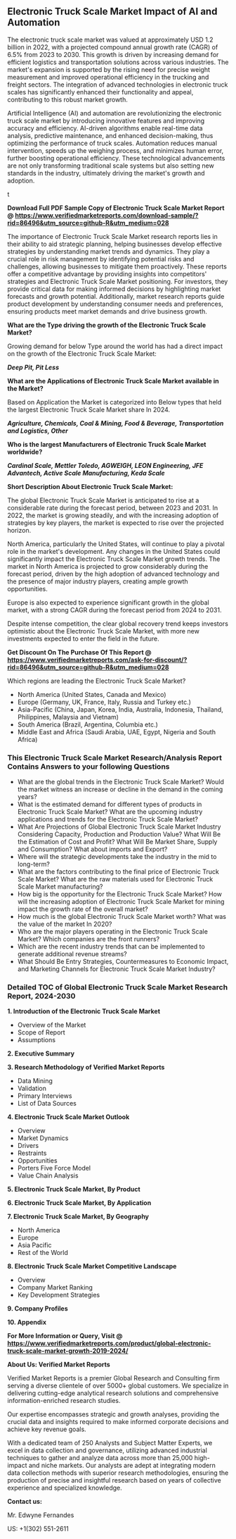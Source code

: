 <h2>Electronic Truck Scale Market Impact of AI and Automation</h2><p>The electronic truck scale market was valued at approximately USD 1.2 billion in 2022, with a projected compound annual growth rate (CAGR) of 6.5% from 2023 to 2030. This growth is driven by increasing demand for efficient logistics and transportation solutions across various industries. The market's expansion is supported by the rising need for precise weight measurement and improved operational efficiency in the trucking and freight sectors. The integration of advanced technologies in electronic truck scales has significantly enhanced their functionality and appeal, contributing to this robust market growth.</p><p>Artificial Intelligence (AI) and automation are revolutionizing the electronic truck scale market by introducing innovative features and improving accuracy and efficiency. AI-driven algorithms enable real-time data analysis, predictive maintenance, and enhanced decision-making, thus optimizing the performance of truck scales. Automation reduces manual intervention, speeds up the weighing process, and minimizes human error, further boosting operational efficiency. These technological advancements are not only transforming traditional scale systems but also setting new standards in the industry, ultimately driving the market's growth and adoption.</p>t</p><p id="" class=""><strong>Download Full PDF Sample Copy of Electronic Truck Scale Market Report @ <a href="https://www.verifiedmarketreports.com/download-sample/?rid=86496&utm_source=github-R&utm_medium=028" target="_blank">https://www.verifiedmarketreports.com/download-sample/?rid=86496&utm_source=github-R&utm_medium=028</a></strong></p><p>The importance of&nbsp;Electronic Truck Scale Market research reports lies in their ability to aid strategic planning, helping businesses develop effective strategies by understanding market trends and dynamics. They play a crucial role in risk management by identifying potential risks and challenges, allowing businesses to mitigate them proactively. These reports offer a competitive advantage by providing insights into competitors' strategies and Electronic Truck Scale Market positioning. For investors, they provide critical data for making informed decisions by highlighting market forecasts and growth potential. Additionally, market research reports guide product development by understanding consumer needs and preferences, ensuring products meet market demands and drive business growth.</p><p><strong>What are the&nbsp;Type driving the growth of the Electronic Truck Scale Market?</strong></p><p id="" class="">Growing demand for below Type around the world has had a direct impact on the growth of the Electronic Truck Scale Market:</p><em><strong>Deep Pit, Pit Less</strong></em></p><strong>What are the&nbsp;Applications&nbsp;of Electronic Truck Scale Market available in the Market?</strong></p><p id="" class="">Based on Application the Market is categorized into Below types that held the largest Electronic Truck Scale Market share In 2024.</p><em><strong>Agriculture, Chemicals, Coal & Mining, Food & Beverage, Transportation and Logistics, Other</strong></em></p><strong>Who is the largest Manufacturers of Electronic Truck Scale Market worldwide?</strong></p><p><em><strong>Cardinal Scale, Mettler Toledo, AGWEIGH, LEON Engineering, JFE Advantech, Active Scale Manufacturing, Keda Scale</strong></em></p><p id="" class=""><strong>Short Description About Electronic Truck Scale Market:</strong></p><p>The global Electronic Truck Scale Market is anticipated to rise at a considerable rate during the forecast period, between 2023 and 2031. In 2022, the market is growing steadily, and with the increasing adoption of strategies by key players, the market is expected to rise over the projected horizon.</p><p>North America, particularly the United States, will continue to play a pivotal role in the market's development. Any changes in the United States could significantly impact the Electronic Truck Scale Market growth trends. The market in North America is projected to grow considerably during the forecast period, driven by the high adoption of advanced technology and the presence of major industry players, creating ample growth opportunities.</p><p>Europe is also expected to experience significant growth in the global market, with a strong CAGR during the forecast period from 2024 to 2031.</p><p>Despite intense competition, the clear global recovery trend keeps investors optimistic about the Electronic Truck Scale Market, with more new investments expected to enter the field in the future.</p><p id="" class=""><strong>Get Discount On The Purchase Of This Report @ <a href="https://www.verifiedmarketreports.com/ask-for-discount/?rid=86496&utm_source=github-R&utm_medium=028" target="_blank">https://www.verifiedmarketreports.com/ask-for-discount/?rid=86496&utm_source=github-R&utm_medium=028</a></strong></p>Which regions are leading the Electronic Truck Scale Market?</p><ul><li>North America (United States, Canada and Mexico)</li><li>Europe (Germany, UK, France, Italy, Russia and Turkey etc.)</li><li>Asia-Pacific (China, Japan, Korea, India, Australia, Indonesia, Thailand, Philippines, Malaysia and Vietnam)</li><li>South America (Brazil, Argentina, Columbia etc.)</li><li>Middle East and Africa (Saudi Arabia, UAE, Egypt, Nigeria and South Africa)</li></ul><h3 id="" class="">This Electronic Truck Scale Market Research/Analysis Report Contains Answers to your following Questions</h3><ul><li>What are the global trends in the Electronic Truck Scale Market? Would the market witness an increase or decline in the demand in the coming years?</li><li>What is the estimated demand for different types of products in Electronic Truck Scale Market? What are the upcoming industry applications and trends for the Electronic Truck Scale Market?</li><li>What Are Projections of Global Electronic Truck Scale Market Industry Considering Capacity, Production and Production Value? What Will Be the Estimation of Cost and Profit? What Will Be Market Share, Supply and Consumption? What about imports and Export?</li><li>Where will the strategic developments take the industry in the mid to long-term?</li><li>What are the factors contributing to the final price of Electronic Truck Scale Market? What are the raw materials used for Electronic Truck Scale Market manufacturing?</li><li>How big is the opportunity for the Electronic Truck Scale Market? How will the increasing adoption of Electronic Truck Scale Market for mining impact the growth rate of the overall market?</li><li>How much is the global Electronic Truck Scale Market worth? What was the value of the market In 2020?</li><li>Who are the major players operating in the Electronic Truck Scale Market? Which companies are the front runners?</li><li>Which are the recent industry trends that can be implemented to generate additional revenue streams?</li><li>What Should Be Entry Strategies, Countermeasures to Economic Impact, and Marketing Channels for Electronic Truck Scale Market Industry?</li></ul><h3 id="" class="">Detailed TOC of Global Electronic Truck Scale Market Research Report, 2024-2030</h3><p id="" class=""><strong>1. Introduction of the Electronic Truck Scale Market</strong></p><ul><li>Overview of the Market</li><li>Scope of Report</li><li>Assumptions</li></ul><p id="" class=""><strong>2. Executive Summary</strong></p><p id="" class=""><strong>3. Research Methodology of Verified Market Reports</strong></p><ul><li>Data Mining</li><li>Validation</li><li>Primary Interviews</li><li>List of Data Sources</li></ul><p id="" class=""><strong>4. Electronic Truck Scale Market Outlook</strong></p><ul><li>Overview</li><li>Market Dynamics</li><li>Drivers</li><li>Restraints</li><li>Opportunities</li><li>Porters Five Force Model</li><li>Value Chain Analysis</li></ul><p id="" class=""><strong>5. Electronic Truck Scale Market, By Product</strong></p><p id="" class=""><strong>6. Electronic Truck Scale Market, By Application</strong></p><p id="" class=""><strong>7. Electronic Truck Scale Market, By Geography</strong></p><ul><li>North America</li><li>Europe</li><li>Asia Pacific</li><li>Rest of the World</li></ul><p id="" class=""><strong>8. Electronic Truck Scale Market Competitive Landscape</strong></p><ul><li>Overview</li><li>Company Market Ranking</li><li>Key Development Strategies</li></ul><p id="" class=""><strong>9. Company Profiles</strong></p><p id="" class=""><strong>10. Appendix</strong></p><p id="" class=""><strong>For More Information or Query, Visit @ <a href="https://www.verifiedmarketreports.com/product/global-electronic-truck-scale-market-growth-2019-2024/" target="_blank">https://www.verifiedmarketreports.com/product/global-electronic-truck-scale-market-growth-2019-2024/</a></strong></p><p id="" class=""><strong>About Us: Verified Market Reports</strong></p><p id="" class="">Verified Market Reports is a premier Global Research and Consulting firm serving a diverse clientele of over 5000+ global customers. We specialize in delivering cutting-edge analytical research solutions and comprehensive information-enriched research studies.</p><p id="" class="">Our expertise encompasses strategic and growth analyses, providing the crucial data and insights required to make informed corporate decisions and achieve key revenue goals.</p><p id="" class="">With a dedicated team of 250 Analysts and Subject Matter Experts, we excel in data collection and governance, utilizing advanced industrial techniques to gather and analyze data across more than 25,000 high-impact and niche markets. Our analysts are adept at integrating modern data collection methods with superior research methodologies, ensuring the production of precise and insightful research based on years of collective experience and specialized knowledge.</p><p id="" class=""><strong>Contact us:</strong></p><p id="" class="">Mr. Edwyne Fernandes</p><p id="" class="">US: +1(302) 551-2611</p>